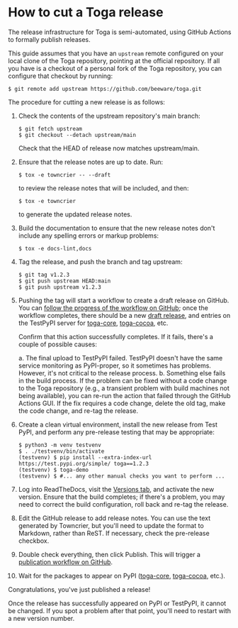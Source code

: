 # How to cut a Toga release

The release infrastructure for Toga is semi-automated, using GitHub
Actions to formally publish releases.

This guide assumes that you have an `upstream` remote configured on your
local clone of the Toga repository, pointing at the official repository.
If all you have is a checkout of a personal fork of the Toga repository,
you can configure that checkout by running:

```console
$ git remote add upstream https://github.com/beeware/toga.git
```

The procedure for cutting a new release is as follows:

1.  Check the contents of the upstream repository's main branch:

    ```console
    $ git fetch upstream
    $ git checkout --detach upstream/main
    ```

    Check that the HEAD of release now matches upstream/main.

2.  Ensure that the release notes are up to date. Run:

    ```console
    $ tox -e towncrier -- --draft
    ```

    to review the release notes that will be included, and then:

    ```console
    $ tox -e towncrier
    ```

    to generate the updated release notes.

3.  Build the documentation to ensure that the new release notes don't
    include any spelling errors or markup problems:

    ```console
    $ tox -e docs-lint,docs
    ```

4.  Tag the release, and push the branch and tag upstream:

    ```console
    $ git tag v1.2.3
    $ git push upstream HEAD:main
    $ git push upstream v1.2.3
    ```

5.  Pushing the tag will start a workflow to create a draft release on
    GitHub. You can [follow the progress of the workflow on
    GitHub](https://github.com/beeware/toga/actions?query=workflow%3A%22Create+Release%22);
    once the workflow completes, there should be a new [draft
    release](https://github.com/beeware/toga/releases), and entries on
    the TestPyPI server for
    [toga-core](https://test.pypi.org/project/toga-core/),
    [toga-cocoa](https://test.pypi.org/project/toga-cocoa/), etc.

    Confirm that this action successfully completes. If it fails,
    there's a couple of possible causes:

    a.  The final upload to TestPyPI failed. TestPyPI doesn't have the
        same service monitoring as PyPI-proper, so it sometimes has
        problems. However, it's not critical to the release process.
    b.  Something else fails in the build process. If the problem can be
        fixed without a code change to the Toga repository (e.g., a
        transient problem with build machines not being available), you
        can re-run the action that failed through the GitHub Actions
        GUI. If the fix requires a code change, delete the old tag, make
        the code change, and re-tag the release.

6.  Create a clean virtual environment, install the new release from
    Test PyPI, and perform any pre-release testing that may be
    appropriate:

    ```console
    $ python3 -m venv testvenv
    $ . ./testvenv/bin/activate
    (testvenv) $ pip install --extra-index-url https://test.pypi.org/simple/ toga==1.2.3
    (testvenv) $ toga-demo
    (testvenv) $ #... any other manual checks you want to perform ...
    ```

7.  Log into ReadTheDocs, visit the [Versions
    tab](https://readthedocs.org/projects/toga/versions/), and activate
    the new version. Ensure that the build completes; if there's a
    problem, you may need to correct the build configuration, roll back
    and re-tag the release.

8.  Edit the GitHub release to add release notes. You can use the text
    generated by Towncrier, but you'll need to update the format to
    Markdown, rather than ReST. If necessary, check the pre-release
    checkbox.

9.  Double check everything, then click Publish. This will trigger a
    [publication workflow on
    GitHub](https://github.com/beeware/toga/actions?query=workflow%3A%22Upload+Python+Package%22).

10. Wait for the packages to appear on PyPI
    ([toga-core](https://pypi.org/project/toga-core/),
    [toga-cocoa](https://pypi.org/project/toga-cocoa/), etc.).

Congratulations, you've just published a release!

Once the release has successfully appeared on PyPI or TestPyPI, it
cannot be changed. If you spot a problem after that point, you'll need
to restart with a new version number.

